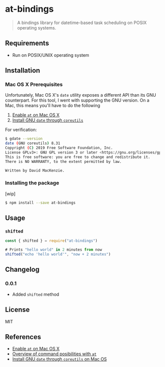 # at-bindings

> A bindings library for datetime-based task scheduling on POSIX operating
> systems.

## Requirements

- Run on POSIX/UNIX operating system

## Installation

### Mac OS X Prerequisites

Unfortunately, Mac OS X's `date` utility exposes a different API than its GNU
counterpart. For this tool, I went with supporting the GNU version. On a Mac,
this means you'll have to do the following

1. [Enable `at` on Mac OS X](https://superuser.com/a/428475)
2. [Install GNU `date` through `coreutils`](https://apple.stackexchange.com/a/231227)

For verification:

```bash
$ gdate --version
date (GNU coreutils) 8.31
Copyright (C) 2019 Free Software Foundation, Inc.
License GPLv3+: GNU GPL version 3 or later <https://gnu.org/licenses/gpl.html>.
This is free software: you are free to change and redistribute it.
There is NO WARRANTY, to the extent permitted by law.

Written by David MacKenzie.
```

### Installing the package

[wip]

```bash
$ npm install --save at-bindings
```

## Usage

### `shifted`

```js
const { shifted } = require("at-bindings")

# Prints "hello world" in 2 minutes from now
shifted("echo 'hello world'", "now + 2 minutes")
```

## Changelog

### 0.0.1

- Added `shifted` method

## License

MIT

## References

- [Enable `at` on Mac OS X](https://superuser.com/a/428475)
- [Overview of command posibilities with
  `at`](https://tecadmin.net/one-time-task-scheduling-using-at-commad-in-linux/)
- [Install GNU `date` through `coreutils` on Mac
  OS](https://apple.stackexchange.com/a/231227)
